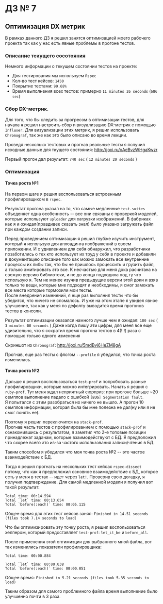 # ДЗ № 7  

## Оптимизация DX метрик 
 
В рамках данного ДЗ я решил занятся оптимизацией моего рабочего проекта так как у нас есть явные проблемы в прогоне тестов.
 
### Описание текущего сосотояния

Немного информации о текущем состоянии тестов на проекте: 

- Для тестирования мы используем `Rspec`
- Кол-во тест кейсов: `1450`
- Покрытие тестами: `99.68%`
- Время выполнения всех тестов: примерно `11 minutes 26 seconds` (`686 sec`)

### Сбор DX-метрик.  

Для того, что бы следить за прогресом в оптимизации тестов, для начала я решил настроить сбор и визуализацию DX-метрик с помощью `Influxer`.
Для визуализации этих метрик, я решил использовать `Chronograf`, так же как это было описано во время лекции. 

Проведя несколько тестовых и прогнав реальные тесты я получил исходные данные для ткущего состояния: http://joxi.ru/xAeBvzWHgaKwzr

Первый прогон дал результат: `740 sec` ( `12 minutes 20 seconds` )

### Оптимизация  

#### Точка роста №1  

На первом шаге я решил воспользоваться встроенным профилировщиком в `rspec`. 

Результат прогона указал на то, что самые медленные `test-suites` объеденяет одна особенность -- все они связаны с проверкой моделей, которые используют `uploader` для хагрузки изображений. 
В фабриках как я и ожидал(правдивее сказать знал) было указано загружать файл при каждом создании записи.
 
Перед проведением оптимизации я решил глубже изучить инструмент, который я использую для аплоадинга изображений в своем приложении. 
И с удивлением для себя обнаружил, что разработчики позаботились о тех кто использует их труд у себя в проекте и добавили в документацию описание того как можно замокать все внутренние процессы их либы так, что бы не пришлось процессить и грузить файл, а только эмитировать это все. 
К несчастью для меня дока расчитана на свежую версию библиотеки, и не до конца подходила под ту что использую я. Тем не менее изучив предыдущие версии этой доки и взяв только те вещи, которые мне подходят и необходимы, я смог замокать все места которые тормозили мои тесты.  
После внедрения изменений, я еще раз выполнил тесты что бы убедится, что ничего не сломалось. И уже на этом этапе я увидел явное улучшение, так как у меня по дефолту выводится время прогонов тестов в консоли.  

Результат оптимизации оказался намного лучше чем я ожидал: `180 sec` ( `3 minutes 00 seconds` ) 
Даже когда пишу эти цифры, для меня все еще удивительно, что я сократил время прогона тестов в 4(!!!) раза с помощью только одного изменения

Скриншот из `Chronograf`: http://joxi.ru/5mdBvj6HeZM8gA

Прогнав, еще раз тесты с флогом `--profile` я убедился, что точка роста изменилась.


#### Точка роста №2 
 
Дальше я решил воспользоваться `test-prof` и попробовать разные профилировщики, которые можно интегрировать.
Начать я решил с `ruby-prof`. Тут меня ждал неприятный сюрприз: при прогоне больше ~20 семплов выполнение падало с ошибкой `[BUG] Segmentation fault`.  
Я попытался с этим разобраться но ничего не вышло. 
А прогон 10 семплов информации, которая была бы мне полезна не дал(ну или я не смог понять ее). 

Поэтому я решил переключится на `stack-prof`.  
Прогнав часть тестов с профилированием с помощью `stack-prof` и ознакомившись с результатом, я заметил что 2-е топовые позиции 
принадлежат задачам, которые взаимодействуют с БД. Я предположил что скорее всего это из-за частого использования записи/чтения в БД.  

Таким способом я убедился что моя точка роста №2 -- это частое взаимодействие с БД.

Тогда я решил прогнать на нескольких тест кейсах `rspec-dissect` потому, что как я предположил основное взаимодействие с БД, которое есть у меня в тестах -- идет через `let!`.
Проверив свою догадку, я получил подтверждение. Для самой медленной модели я получил вот такой результат: 

````.env
Total time: 00:14.594
Total `let` time: 00:13.654
Total `before(:each)` time: 00:05.115
````

Общее время для этих тест кейсов занял: `Finished in 14.51 seconds (files took 7.14 seconds to load)`

Что бы оптимизировать эту точку роста, я решил воспользоваться хелпером, который предоставляет `test-prof`: `let_it_be` и `before_all`.

После применения этой оптимизции для выбранного мной файла, вот так изменились показатели профилировщика: 

````.env
Total time: 00:00.884

Total `let` time: 00:00.038
Total `before(:each)` time: 00:00.051
````
 
Общее время: `Finished in 5.21 seconds (files took 5.35 seconds to load)`

Таким образом для самого проблемного файла время выполнение было улучшенно почти в 3 раза. 
